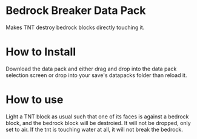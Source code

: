 # Bedrock Breaker Data Pack
Makes TNT destroy bedrock blocks directly touching it.

# How to Install
Download the data pack and either drag and drop into the data pack selection screen or drop into your save's datapacks folder than reload it.

# How to use
Light a TNT block as usual such that one of its faces is against a bedrock block, and the bedrock block will be destroied. It will not be dropped, only set to air.
If the tnt is touching water at all, it will not break the bedrock.
